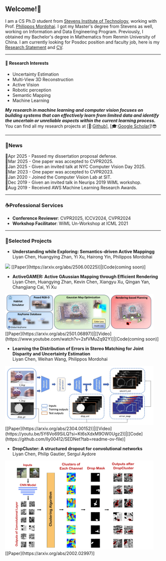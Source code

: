 ## Welcome!🎡

I am a CS Ph.D student from [Stevens Institute of Technology](https://www.stevens.edu/), working with Prof. [Philippos Mordohai](https://mordohai.github.io/). I got my Master's degree from Stevens as well, working on Information and Data Engineering Program. Previously, I obtained my Bachelor's degree in Mathematics from Renmin University of China. I am currently looking for Posdoc position and faculty job, here is my [Research Statement](files/Research_Statement_LC.pdf) and [CV](files/LC_CV.pdf).

---

#### :sparkler: Research Interests

- <span class="italic-10pt">Uncertainty Estimation</span>
- <span class="italic-10pt">Multi-View 3D Reconstruction</span>
- <span class="italic-10pt">Active Vision</span>
- <span class="italic-10pt">Robotic perception</span>
- <span class="italic-10pt">Semantic Mapping</span>
- <span class="italic-10pt">Machine Learning</span>


*__My research in machine learning and computer vision focuses on building systems that can effectively learn from limited data and identify the uncertain or unreliable aspects within the current learning process.__* You can find all my research projects at [🐙:[Github](https://github.com/lly00412)], [🎓:[Google Scholar](https://scholar.google.com/citations?user=ZU9JhNYAAAAJ&hl=en)]!😎

---

### 🔔News
🌟Apr 2025 - Passed my dissertation proposal defense.    
🌟Mar 2025 - One paper was accepted to CVPR2025.  
🌟Jan 2025 - Given an invited talk at NYC Computer Vision Day 2025.  
🌟Mar 2023 - One paper was accepted to CVPR2023.  
🌟Jan 2020 - Joined the Computer Vision Lab at SIT.  
🌟Dec 2019 - Given an invited talk in Neurips 2019 WiML workshop.  
🌟Aug 2019 - Received AWS Machine Learning Research Awards.  

---

### ☕Professional Services

- **Conference Reviewer**: CVPR2025, ICCV2024, CVPR2024
- **Workshop Facilitator**: WiML Un-Workshop at ICML 2021

---
### 🚀Selected Projects

- **Understanding while Exploring: Semantics-driven Active Mappingg**  
<span class="italic-10pt">Liyan Chen, Huangying Zhan, Yi Xu, Hairong Yin, Philippos Mordohai</span>
<img src="images/projects/ActiveSGM.png?raw=true" width="480"/>  
[[Paper](https://arxiv.org/abs/2506.00225)]|[Code(coming soon)]


- **ActiveGAMER: Active GAussian Mapping through Efficient Rendering**  
<span class="italic-10pt">Liyan Chen, Huangying Zhan, Kevin Chen, Xiangyu Xu, Qingan Yan, Changjiang Cai, Yi Xu</span>
<img src="images/projects/ActiveGAMER.png?raw=true" width="480"/>  
[[Paper](https://arxiv.org/abs/2501.06897)]|[[Video](https://www.youtube.com/watch?v=2sfVMuZq92Y)]|[Code(coming soon)]


- **Learning the Distribution of Errors in Stereo Matching for Joint Disparity and Uncertainty Estimation**  
<span class="italic-10pt">Liyan Chen, Weihan Wang, Philippos Mordohai</span>  
<img src="images/projects/SEDNet.jpeg?raw=true" width="480"/>  
[[Paper](https://arxiv.org/abs/2304.00152)]|[[Video](https://youtu.be/5Y6Vo69SiLQ?si=Kt6sXdxM9OW0Ugz2)]|[[Code](https://github.com/lly00412/SEDNet?tab=readme-ov-file)]

- **DropCluster: A structured dropout for convolutional networks**  
<span class="italic-10pt">Liyan Chen, Philip Gautier, Sergul Aydore</span>  
<img src="images/projects/DropCluster.jpg?raw=true" width="480"/>  
[[Paper](https://arxiv.org/abs/2002.02997)]  


<!-- Remove above link if you don't want to attibute -->

